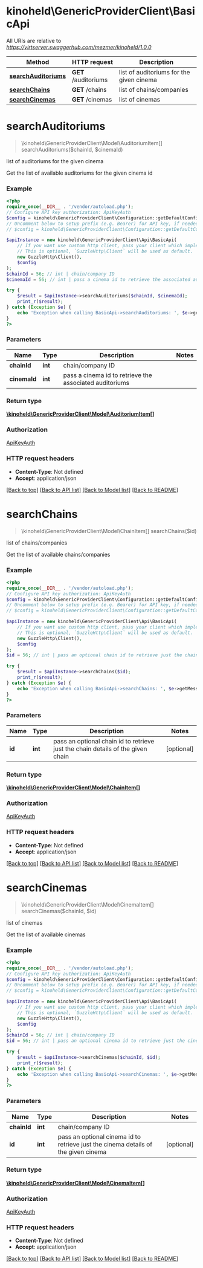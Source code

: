 # kinoheld\GenericProviderClient\BasicApi

All URIs are relative to *https://virtserver.swaggerhub.com/mezmer/kinoheld/1.0.0*

Method | HTTP request | Description
------------- | ------------- | -------------
[**searchAuditoriums**](BasicApi.md#searchAuditoriums) | **GET** /auditoriums | list of auditoriums for the given cinema
[**searchChains**](BasicApi.md#searchChains) | **GET** /chains | list of chains/companies
[**searchCinemas**](BasicApi.md#searchCinemas) | **GET** /cinemas | list of cinemas

# **searchAuditoriums**
> \kinoheld\GenericProviderClient\Model\AuditoriumItem[] searchAuditoriums($chainId, $cinemaId)

list of auditoriums for the given cinema

Get the list of available auditoriums for the given cinema id

### Example
```php
<?php
require_once(__DIR__ . '/vendor/autoload.php');
// Configure API key authorization: ApiKeyAuth
$config = kinoheld\GenericProviderClient\Configuration::getDefaultConfiguration()->setApiKey('X-API-Key', 'YOUR_API_KEY');
// Uncomment below to setup prefix (e.g. Bearer) for API key, if needed
// $config = kinoheld\GenericProviderClient\Configuration::getDefaultConfiguration()->setApiKeyPrefix('X-API-Key', 'Bearer');

$apiInstance = new kinoheld\GenericProviderClient\Api\BasicApi(
    // If you want use custom http client, pass your client which implements `GuzzleHttp\ClientInterface`.
    // This is optional, `GuzzleHttp\Client` will be used as default.
    new GuzzleHttp\Client(),
    $config
);
$chainId = 56; // int | chain/company ID
$cinemaId = 56; // int | pass a cinema id to retrieve the associated auditoriums

try {
    $result = $apiInstance->searchAuditoriums($chainId, $cinemaId);
    print_r($result);
} catch (Exception $e) {
    echo 'Exception when calling BasicApi->searchAuditoriums: ', $e->getMessage(), PHP_EOL;
}
?>
```

### Parameters

Name | Type | Description  | Notes
------------- | ------------- | ------------- | -------------
 **chainId** | **int**| chain/company ID |
 **cinemaId** | **int**| pass a cinema id to retrieve the associated auditoriums |

### Return type

[**\kinoheld\GenericProviderClient\Model\AuditoriumItem[]**](../Model/AuditoriumItem.md)

### Authorization

[ApiKeyAuth](../../README.md#ApiKeyAuth)

### HTTP request headers

 - **Content-Type**: Not defined
 - **Accept**: application/json

[[Back to top]](#) [[Back to API list]](../../README.md#documentation-for-api-endpoints) [[Back to Model list]](../../README.md#documentation-for-models) [[Back to README]](../../README.md)

# **searchChains**
> \kinoheld\GenericProviderClient\Model\ChainItem[] searchChains($id)

list of chains/companies

Get the list of available chains/companies

### Example
```php
<?php
require_once(__DIR__ . '/vendor/autoload.php');
// Configure API key authorization: ApiKeyAuth
$config = kinoheld\GenericProviderClient\Configuration::getDefaultConfiguration()->setApiKey('X-API-Key', 'YOUR_API_KEY');
// Uncomment below to setup prefix (e.g. Bearer) for API key, if needed
// $config = kinoheld\GenericProviderClient\Configuration::getDefaultConfiguration()->setApiKeyPrefix('X-API-Key', 'Bearer');

$apiInstance = new kinoheld\GenericProviderClient\Api\BasicApi(
    // If you want use custom http client, pass your client which implements `GuzzleHttp\ClientInterface`.
    // This is optional, `GuzzleHttp\Client` will be used as default.
    new GuzzleHttp\Client(),
    $config
);
$id = 56; // int | pass an optional chain id to retrieve just the chain details of the given chain

try {
    $result = $apiInstance->searchChains($id);
    print_r($result);
} catch (Exception $e) {
    echo 'Exception when calling BasicApi->searchChains: ', $e->getMessage(), PHP_EOL;
}
?>
```

### Parameters

Name | Type | Description  | Notes
------------- | ------------- | ------------- | -------------
 **id** | **int**| pass an optional chain id to retrieve just the chain details of the given chain | [optional]

### Return type

[**\kinoheld\GenericProviderClient\Model\ChainItem[]**](../Model/ChainItem.md)

### Authorization

[ApiKeyAuth](../../README.md#ApiKeyAuth)

### HTTP request headers

 - **Content-Type**: Not defined
 - **Accept**: application/json

[[Back to top]](#) [[Back to API list]](../../README.md#documentation-for-api-endpoints) [[Back to Model list]](../../README.md#documentation-for-models) [[Back to README]](../../README.md)

# **searchCinemas**
> \kinoheld\GenericProviderClient\Model\CinemaItem[] searchCinemas($chainId, $id)

list of cinemas

Get the list of available cinemas

### Example
```php
<?php
require_once(__DIR__ . '/vendor/autoload.php');
// Configure API key authorization: ApiKeyAuth
$config = kinoheld\GenericProviderClient\Configuration::getDefaultConfiguration()->setApiKey('X-API-Key', 'YOUR_API_KEY');
// Uncomment below to setup prefix (e.g. Bearer) for API key, if needed
// $config = kinoheld\GenericProviderClient\Configuration::getDefaultConfiguration()->setApiKeyPrefix('X-API-Key', 'Bearer');

$apiInstance = new kinoheld\GenericProviderClient\Api\BasicApi(
    // If you want use custom http client, pass your client which implements `GuzzleHttp\ClientInterface`.
    // This is optional, `GuzzleHttp\Client` will be used as default.
    new GuzzleHttp\Client(),
    $config
);
$chainId = 56; // int | chain/company ID
$id = 56; // int | pass an optional cinema id to retrieve just the cinema details of the given cinema

try {
    $result = $apiInstance->searchCinemas($chainId, $id);
    print_r($result);
} catch (Exception $e) {
    echo 'Exception when calling BasicApi->searchCinemas: ', $e->getMessage(), PHP_EOL;
}
?>
```

### Parameters

Name | Type | Description  | Notes
------------- | ------------- | ------------- | -------------
 **chainId** | **int**| chain/company ID |
 **id** | **int**| pass an optional cinema id to retrieve just the cinema details of the given cinema | [optional]

### Return type

[**\kinoheld\GenericProviderClient\Model\CinemaItem[]**](../Model/CinemaItem.md)

### Authorization

[ApiKeyAuth](../../README.md#ApiKeyAuth)

### HTTP request headers

 - **Content-Type**: Not defined
 - **Accept**: application/json

[[Back to top]](#) [[Back to API list]](../../README.md#documentation-for-api-endpoints) [[Back to Model list]](../../README.md#documentation-for-models) [[Back to README]](../../README.md)

